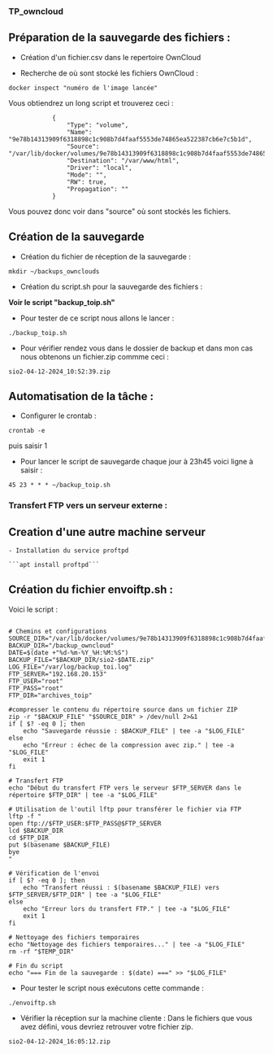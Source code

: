 ### TP_owncloud

## Préparation de la sauvegarde des fichiers :

- Création d'un fichier.csv dans le repertoire OwnCloud

- Recherche de où sont stocké les fichiers OwnCloud :

```docker inspect "numéro de l'image lancée"```

Vous obtiendrez un long script et trouverez ceci :
```"Mounts": [
            {
                "Type": "volume",
                "Name": "9e78b14313909f6318898c1c908b7d4faaf5553de74865ea522387cb6e7c5b1d",
                "Source": "/var/lib/docker/volumes/9e78b14313909f6318898c1c908b7d4faaf5553de74865ea522387cb6e7c5b1d/_data",
                "Destination": "/var/www/html",
                "Driver": "local",
                "Mode": "",
                "RW": true,
                "Propagation": ""
            }
```
Vous pouvez donc voir dans "source" où sont stockés les fichiers.


## Création de la sauvegarde

- Création du fichier de réception de la sauvegarde :

```mkdir ~/backups_ownclouds```

- Création du script.sh pour la sauvegarde des fichiers :

**Voir le script "backup_toip.sh"**

- Pour tester de ce script nous allons le lancer :

```./backup_toip.sh```

- Pour vérifier rendez vous dans le dossier de backup et dans mon cas nous obtenons un fichier.zip commme ceci :

```sio2-04-12-2024_10:52:39.zip```


## Automatisation de la tâche :

- Configurer le crontab :

```crontab -e``` 

puis saisir 1

- Pour lancer le script de sauvegarde chaque jour à 23h45 voici ligne à saisir :

```45 23 * * * ~/backup_toip.sh```

### Transfert FTP vers un serveur externe :

## Creation d'une autre machine serveur
	- Installation du service proftpd
    
    ```apt install proftpd```

## Création du fichier envoiftp.sh :

Voici le script :

```#!/bin/bash

# Chemins et configurations
SOURCE_DIR="/var/lib/docker/volumes/9e78b14313909f6318898c1c908b7d4faaf5553de74865ea522387cb6e7c5b1d/_data/data/max/files/toip"
BACKUP_DIR="/backup_owncloud"
DATE=$(date +"%d-%m-%Y_%H:%M:%S")
BACKUP_FILE="$BACKUP_DIR/sio2-$DATE.zip"
LOG_FILE="/var/log/backup_toi.log"
FTP_SERVER="192.168.20.153"
FTP_USER="root"
FTP_PASS="root"
FTP_DIR="archives_toip"

#compresser le contenu du répertoire source dans un fichier ZIP
zip -r "$BACKUP_FILE" "$SOURCE_DIR" > /dev/null 2>&1
if [ $? -eq 0 ]; then
    echo "Sauvegarde réussie : $BACKUP_FILE" | tee -a "$LOG_FILE"
else
    echo "Erreur : échec de la compression avec zip." | tee -a "$LOG_FILE"
    exit 1
fi

# Transfert FTP
echo "Début du transfert FTP vers le serveur $FTP_SERVER dans le répertoire $FTP_DIR" | tee -a "$LOG_FILE"

# Utilisation de l'outil lftp pour transférer le fichier via FTP
lftp -f "
open ftp://$FTP_USER:$FTP_PASS@$FTP_SERVER
lcd $BACKUP_DIR
cd $FTP_DIR
put $(basename $BACKUP_FILE)
bye
"

# Vérification de l'envoi
if [ $? -eq 0 ]; then
    echo "Transfert réussi : $(basename $BACKUP_FILE) vers $FTP_SERVER/$FTP_DIR" | tee -a "$LOG_FILE"
else
    echo "Erreur lors du transfert FTP." | tee -a "$LOG_FILE"
    exit 1
fi

# Nettoyage des fichiers temporaires
echo "Nettoyage des fichiers temporaires..." | tee -a "$LOG_FILE"
rm -rf "$TEMP_DIR"

# Fin du script
echo "=== Fin de la sauvegarde : $(date) ===" >> "$LOG_FILE"

```

- Pour tester le script nous exécutons cette commande :

```./envoiftp.sh```

- Vérifier la réception sur la machine cliente :
Dans le fichiers que vous avez défini, vous devriez retrouver votre fichier zip.

```sio2-04-12-2024_16:05:12.zip```


